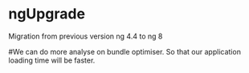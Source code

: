 # ngUpgrade
Migration from previous version ng 4.4 to ng 8


#We can do more analyse on bundle optimiser. So that our application loading time will be faster.

